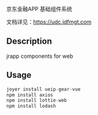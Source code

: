 京东金融APP 基础组件系统

文档详见：https://udc.jdfmgt.com

## Description
jrapp components for web

## Usage
```javascript
joyer install ueip-gear-vue
npm install axios
npm install lottie-web
npm install lodash
```
